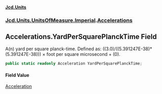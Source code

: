 #### [Jcd.Units](index.md 'index')
### [Jcd.Units.UnitsOfMeasure.Imperial](Jcd.Units.UnitsOfMeasure.Imperial.md 'Jcd.Units.UnitsOfMeasure.Imperial').[Accelerations](Accelerations.md 'Jcd.Units.UnitsOfMeasure.Imperial.Accelerations')

## Accelerations.YardPerSquarePlanckTime Field

A(n) yard per square planck-time. Defined as: ((3.0)/((5.391247E-38)*(5.391247E-38))) × foot per square microsecond + (0).

```csharp
public static readonly Acceleration YardPerSquarePlanckTime;
```

#### Field Value
[Acceleration](Acceleration.md 'Jcd.Units.UnitTypes.Acceleration')